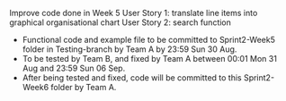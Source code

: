 Improve code done in Week 5
User Story 1: translate line items into graphical organisational chart
User Story 2: search function

- Functional code and example file to be committed to Sprint2-Week5 folder in Testing-branch by Team A by 23:59 Sun 30 Aug.
- To be tested by Team B, and fixed by Team A between 00:01 Mon 31 Aug and 23:59 Sun 06 Sep.
- After being tested and fixed, code will be committed to this Sprint2-Week6 folder by Team A.


